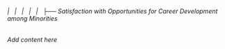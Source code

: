 ###### |   |   |   |   |   ├── Satisfaction with Opportunities for Career Development among Minorities

*Add content here*